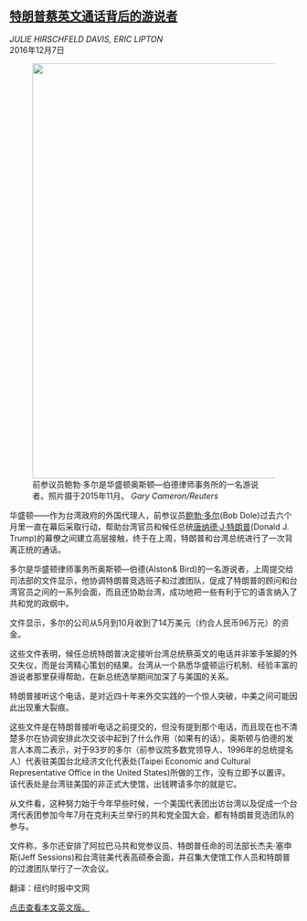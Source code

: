 <!--1638756423000-->
[特朗普蔡英文通话背后的游说者](https://cn.nytimes.com/usa/20161207/bob-dole-taiwan-lobby-trump/)
------

<address>JULIE HIRSCHFELD DAVIS, ERIC LIPTON</address><time pudate="2021-12-06 09:53:31" datetime="2021-12-06 09:53:31">2016年12月7日</time><figure><img src="https://images.weserv.nl/?url=static01.nyt.com/images/2016/12/07/us/07lobby/07lobby-master1050.jpg" width="1050" height="726"><figcaption>前参议员鲍勃·多尔是华盛顿奥斯顿—伯德律师事务所的一名游说者。照片摄于2015年11月。 <cite>Gary Cameron/Reuters</cite></figcaption></figure><section><p>华盛顿——作为台湾政府的外国代理人，前参议员<a href="http://topics.nytimes.com/top/reference/timestopics/people/d/bob_dole/index.html?inline=nyt-per" title="Link: http://topics.nytimes.com/top/reference/timestopics/people/d/bob_dole/index.html?inline=nyt-per">鲍勃·多尔</a>(Bob Dole)过去六个月里一直在幕后采取行动，帮助台湾官员和候任总统<a href="http://www.nytimes.com/topic/person/donald-trump?inline=nyt-per" title="Link: http://www.nytimes.com/topic/person/donald-trump?inline=nyt-per">唐纳德·J·特朗普</a>(Donald J. Trump)的幕僚之间建立高层接触，终于在上周，特朗普和台湾总统进行了一次背离正统的通话。</p><p>多尔是华盛顿律师事务所奥斯顿—伯德(Alston& Bird)的一名游说者，上周提交给司法部的文件显示，他协调特朗普竞选班子和过渡团队，促成了特朗普的顾问和台湾官员之间的一系列会面，而且还协助台湾，成功地把一些有利于它的语言纳入了共和党的政纲中。</p><p>文件显示，多尔的公司从5月到10月收到了14万美元（约合人民币96万元）的资金。</p><p>这些文件表明，候任总统特朗普决定接听台湾总统蔡英文的电话并非笨手笨脚的外交失仪，而是台湾精心策划的结果。台湾从一个熟悉华盛顿运行机制、经验丰富的游说者那里获得帮助，在新总统选举期间加深了与美国的关系。</p><p>特朗普接听这个电话，是对近四十年来外交实践的一个惊人突破，中美之间可能因此出现重大裂痕。</p><p>这些文件是在特朗普接听电话之前提交的，但没有提到那个电话，而且现在也不清楚多尔在协调安排此次交谈中起到了什么作用（如果有的话）。奥斯顿与伯德的发言人本周二表示，对于93岁的多尔（前参议院多数党领导人、1996年的总统提名人）代表驻美国台北经济文化代表处(Taipei Economic and Cultural Representative Office in the United States)所做的工作，没有立即予以置评。该代表处是台湾驻美国的非正式大使馆，出钱聘请多尔的就是它。</p><p>从文件看，这种努力始于今年早些时候，一个美国代表团出访台湾以及促成一个台湾代表团参加今年7月在克利夫兰举行的共和党全国大会，都有特朗普竞选团队的参与。</p><p>文件称，多尔还安排了阿拉巴马共和党参议员、特朗普任命的司法部长杰夫·塞申斯(Jeff Sessions)和台湾驻美代表高硕泰会面，并召集大使馆工作人员和特朗普的过渡团队举行了一次会议。</p></section><footer><p>翻译：纽约时报中文网</p><p><a href="https://www.nytimes.com/2016/12/06/us/politics/bob-dole-taiwan-lobby-trump.html">点击查看本文英文版。</a></p></footer>
